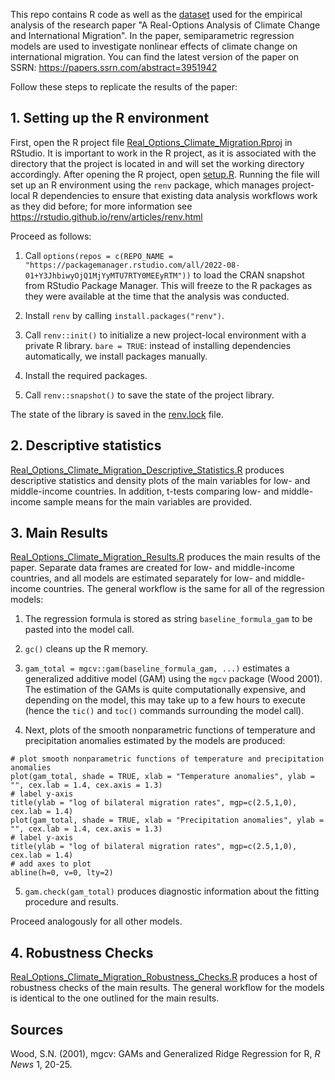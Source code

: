 This repo contains R code as well as the [dataset](prepared/Dataset_final.csv) used for the empirical analysis of the research paper "A Real-Options Analysis of Climate Change and International Migration".
In the paper, semiparametric regression models are used to investigate nonlinear effects of climate change on international migration.
You can find the latest version of the paper on SSRN: https://papers.ssrn.com/abstract=3951942

Follow these steps to replicate the results of the paper:

## 1. Setting up the R environment

First, open the R project file [Real_Options_Climate_Migration.Rproj](Real_Options_Climate_Migration.Rproj) in RStudio. It is important to work in the R project, as it is associated with the directory that the project is located in and will set the working directory accordingly.
After opening the R project, open [setup.R](setup.R). Running the file will set up an R environment using the `renv` package, which manages project-local R dependencies to ensure that existing data analysis workflows work as they did before;
for more information see https://rstudio.github.io/renv/articles/renv.html

Proceed as follows:

1. Call `options(repos = c(REPO_NAME = "https://packagemanager.rstudio.com/all/2022-08-01+Y3JhbiwyOjQ1MjYyMTU7RTY0MEEyRTM"))`
to load the CRAN snapshot from RStudio Package Manager. This will freeze to the R packages as they were available at the time that the analysis was conducted.

2. Install `renv` by calling `install.packages("renv")`.

3. Call `renv::init()` to initialize a new project-local environment with a private R library.
`bare = TRUE`: instead of installing dependencies automatically, we install packages manually.

4. Install the required packages.

5. Call `renv::snapshot()` to save the state of the project library.

The state of the library is saved in the [renv.lock](renv.lock) file.

## 2. Descriptive statistics

[Real_Options_Climate_Migration_Descriptive_Statistics.R](scripts/Real_Options_Climate_Migration_Descriptive_Statistics.R) produces descriptive statistics and density plots of the main variables for low- and middle-income countries.
In addition, t-tests comparing low- and middle-income sample means for the main variables are provided.

## 3. Main Results

[Real_Options_Climate_Migration_Results.R](scripts/Real_Options_Climate_Migration_Results.R) produces the main results of the paper. Separate data frames are created for low- and middle-income countries, and all
models are estimated separately for low- and middle-income countries.
The general workflow is the same for all of the regression models:

1.  The regression formula is stored as string `baseline_formula_gam` to be pasted into the model call.

2. `gc()` cleans up the R memory.

3. `gam_total = mgcv::gam(baseline_formula_gam, ...)` estimates a generalized additive model (GAM) using the `mgcv` package (Wood 2001). The estimation of the GAMs is quite computationally expensive,
and depending on the model, this may take up to a few hours to execute (hence the `tic()` and `toc()` commands surrounding the model call).

4. Next, plots of the smooth nonparametric functions of temperature and precipitation anomalies estimated by the models are produced:
```
# plot smooth nonparametric functions of temperature and precipitation anomalies
plot(gam_total, shade = TRUE, xlab = "Temperature anomalies", ylab = "", cex.lab = 1.4, cex.axis = 1.3)
# label y-axis
title(ylab = "log of bilateral migration rates", mgp=c(2.5,1,0), cex.lab = 1.4)
plot(gam_total, shade = TRUE, xlab = "Precipitation anomalies", ylab = "", cex.lab = 1.4, cex.axis = 1.3)
# label y-axis
title(ylab = "log of bilateral migration rates", mgp=c(2.5,1,0), cex.lab = 1.4)
# add axes to plot
abline(h=0, v=0, lty=2)
```

5. `gam.check(gam_total)` produces diagnostic information about the fitting procedure and results.

Proceed analogously for all other models.

## 4. Robustness Checks

[Real_Options_Climate_Migration_Robustness_Checks.R](scripts/Real_Options_Climate_Migration_Robustness_Checks.R) produces a host of robustness checks of the main results.
The general workflow for the models is identical to the one outlined for the main results.

## Sources

Wood, S.N. (2001), mgcv: GAMs and Generalized Ridge Regression for R, *R News* 1, 20-25.


